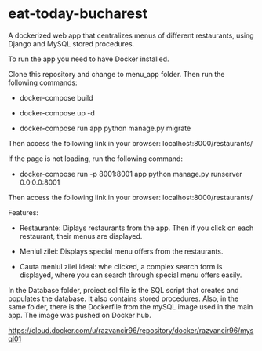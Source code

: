 # eat-today-bucharest
A dockerized web app that centralizes menus of different restaurants, using Django and MySQL stored procedures.

To run the app you need to have Docker installed.

Clone this repository and change to menu_app folder. Then run the following commands:

- docker-compose build

- docker-compose up -d

- docker-compose run app python manage.py migrate

Then access the following link in your browser:
localhost:8000/restaurants/

If the page is not loading, run the following command:

- docker-compose run -p 8001:8001 app python manage.py runserver 0.0.0.0:8001

Then access the following link in your browser:
localhost:8000/restaurants/


Features:

- Restaurante: Diplays restaurants from the app. Then if you click on each restaurant, their menus are displayed.

- Meniul zilei: Displays special menu offers from the restaurants.

- Cauta meniul zilei ideal: whe clicked, a complex search form is displayed, where you can search through special menu offers easily.

In the Database folder, proiect.sql file is the SQL script that creates and populates the database. It also contains stored procedures. Also, in the same folder, there is the Dockerfile from the mySQL image used in the main app. The image was pushed on Docker hub.

https://cloud.docker.com/u/razvancir96/repository/docker/razvancir96/mysql01
